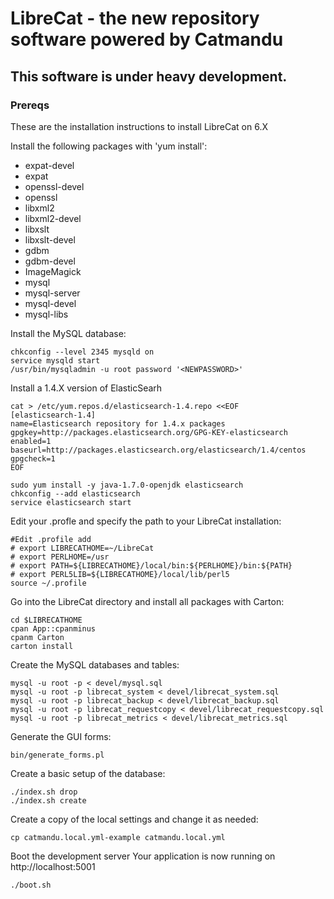 # LibreCat - the new repository software powered by Catmandu

## This software is under heavy development.

### Prereqs

These are the installation instructions to install LibreCat on 6.X

Install the following packages with 'yum install':

- expat-devel 
- expat 
- openssl-devel 
- openssl 
- libxml2 
- libxml2-devel 
- libxslt 
- libxslt-devel 
- gdbm 
- gdbm-devel 
- ImageMagick 
- mysql 
- mysql-server 
- mysql-devel 
- mysql-libs

Install the MySQL database:

```
chkconfig --level 2345 mysqld on
service mysqld start
/usr/bin/mysqladmin -u root password '<NEWPASSWORD>'
``` 

Install a 1.4.X version of ElasticSearh

```
cat > /etc/yum.repos.d/elasticsearch-1.4.repo <<EOF
[elasticsearch-1.4]
name=Elasticsearch repository for 1.4.x packages
gpgkey=http://packages.elasticsearch.org/GPG-KEY-elasticsearch
enabled=1
baseurl=http://packages.elasticsearch.org/elasticsearch/1.4/centos
gpgcheck=1
EOF

sudo yum install -y java-1.7.0-openjdk elasticsearch
chkconfig --add elasticsearch
service elasticsearch start
```

Edit your .profle and specify the path to your LibreCat installation:

```
#Edit .profile add 
# export LIBRECATHOME=~/LibreCat
# export PERLHOME=/usr
# export PATH=${LIBRECATHOME}/local/bin:${PERLHOME}/bin:${PATH}
# export PERL5LIB=${LIBRECATHOME}/local/lib/perl5
source ~/.profile
```

Go into the LibreCat directory and install all packages with Carton:

```
cd $LIBRECATHOME
cpan App::cpanminus
cpanm Carton
carton install
```

Create the MySQL databases and tables:

```
mysql -u root -p < devel/mysql.sql
mysql -u root -p librecat_system < devel/librecat_system.sql
mysql -u root -p librecat_backup < devel/librecat_backup.sql
mysql -u root -p librecat_requestcopy < devel/librecat_requestcopy.sql
mysql -u root -p librecat_metrics < devel/librecat_metrics.sql
```

Generate the GUI forms:

```
bin/generate_forms.pl
```

Create a basic setup of the database:

```
./index.sh drop
./index.sh create
```

Create a copy of the local settings and change it as needed:

```
cp catmandu.local.yml-example catmandu.local.yml
```

Boot the development server
Your application is now running on http://localhost:5001
```
./boot.sh
```